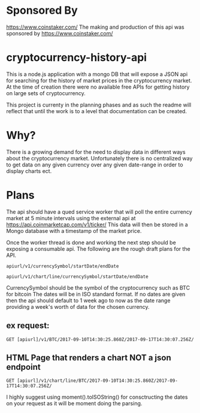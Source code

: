 # Sponsored By
https://www.coinstaker.com/
The making and production of this api was sponsored by https://www.coinstaker.com/

# cryptocurrency-history-api
This is a node.js application with a mongo DB that will expose a JSON api for
searching for the history of market prices in the cryptocurrency market.  At the
time of creation there were no available free APIs for getting history on large
sets of cryptocurrency.

This project is currenty in the planning phases and as such the readme will
reflect that until the work is to a level that documentation can be created.

# Why?
There is a growing demand for the need to display data in different ways about
the cryptocurrency market.  Unfortunately there is no centralized way to get
data on any given currency over any given date-range in order to display charts
ect.

# Plans
The api should have a qued service worker that will poll the entire currency
market at 5 minute intervals using the external api at https://api.coinmarketcap.com/v1/ticker/
This data will then be stored in a Mongo database with a timestamp of the market
price.

Once the worker thread is done and working the next step should be exposing a
consumable api.  The following are the rough draft plans for the API.

`apiurl/v1/currencySymbol/startDate/endDate`

`apiurl/v1/chart/line/currencySymbol/startDate/endDate`

CurrencySymbol should be the symbol of the cryptocurrency such as BTC for
bitcoin
The dates will be in ISO standard format.  If no dates are given then the api
should default to 1 week ago to now as the date range providing a week's worth
of data for the chosen currency.

## ex request:

`GET [apiurl]/v1/BTC/2017-09-10T14:30:25.860Z/2017-09-17T14:30:07.256Z/`

## HTML Page that renders a chart NOT a json endpoint
`GET [apiurl]/v1/chart/line/BTC/2017-09-10T14:30:25.860Z/2017-09-17T14:30:07.256Z/`

I highly suggest using moment().toISOString() for consctructing the dates on
your request as it will be moment doing the parsing.
